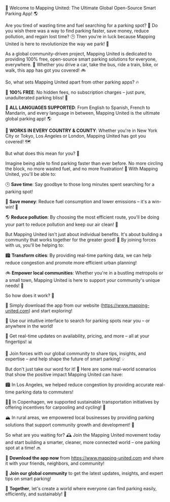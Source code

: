 🚀 Welcome to Mapping United: The Ultimate Global Open-Source Smart Parking App! 🌎

Are you tired of wasting time and fuel searching for a parking spot? 🚗 Do you wish there was a way to find parking faster, save money, reduce pollution, and regain lost time? 🕒 Then you're in luck because Mapping United is here to revolutionize the way we park! 🤩

As a global community-driven project, Mapping United is dedicated to providing 100% free, open-source smart parking solutions for everyone, everywhere. 🌈 Whether you drive a car, take the bus, ride a train, bike, or walk, this app has got you covered! 🚲

So, what sets Mapping United apart from other parking apps? 🔥

🔹 **100% FREE**: No hidden fees, no subscription charges – just pure, unadulterated parking bliss! 💸

🔹 **ALL LANGUAGES SUPPORTED**: From English to Spanish, French to Mandarin, and every language in between, Mapping United is the ultimate global parking app! 🌎

🔹 **WORKS IN EVERY COUNTRY & COUNTY**: Whether you're in New York City or Tokyo, Los Angeles or London, Mapping United has got you covered! 🗺️

But what does this mean for you? 🤔

Imagine being able to find parking faster than ever before. No more circling the block, no more wasted fuel, and no more frustration! 🚗 With Mapping United, you'll be able to:

🕒 **Save time**: Say goodbye to those long minutes spent searching for a parking spot!

💸 **Save money**: Reduce fuel consumption and lower emissions – it's a win-win! 💚

🌎 **Reduce pollution**: By choosing the most efficient route, you'll be doing your part to reduce pollution and keep our air clean! 🌟

But Mapping United isn't just about individual benefits. It's about building a community that works together for the greater good! 🌈 By joining forces with us, you'll be helping to:

🏙️ **Transform cities**: By providing real-time parking data, we can help reduce congestion and promote more efficient urban planning!

🚲 **Empower local communities**: Whether you're in a bustling metropolis or a small town, Mapping United is here to support your community's unique needs! 🎉

So how does it work? 🔧

📱 Simply download the app from our website (https://www.mapping-united.com) and start exploring!

📍 Use our intuitive interface to search for parking spots near you – or anywhere in the world!

💬 Get real-time updates on availability, pricing, and more – all at your fingertips! 📊

👥 Join forces with our global community to share tips, insights, and expertise – and help shape the future of smart parking! 💡

But don't just take our word for it! 🤔 Here are some real-world scenarios that show the positive impact Mapping United can have:

🏙️ In Los Angeles, we helped reduce congestion by providing accurate real-time parking data to commuters!

🚴‍♀️ In Copenhagen, we supported sustainable transportation initiatives by offering incentives for carpooling and cycling! 🌈

🏔️ In rural areas, we empowered local businesses by providing parking solutions that support community growth and development! 💼

So what are you waiting for? 🕰️ Join the Mapping United movement today and start building a smarter, cleaner, more connected world – one parking spot at a time! 🔜

📲 **Download the app now** from https://www.mapping-united.com and share it with your friends, neighbors, and community!

💬 **Join our global community** to get the latest updates, insights, and expert tips on smart parking!

🌟 **Together**, let's create a world where everyone can find parking easily, efficiently, and sustainably! 🎉